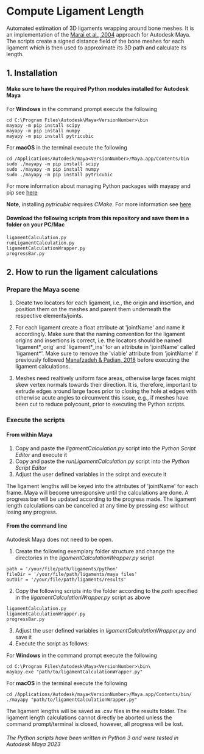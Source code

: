 # Compute Ligament Length

Automated estimation of 3D ligaments wrapping around bone meshes. It is an implementation of the [Marai et al., 2004](https://doi.org/10.1109/TBME.2004.826606) approach for Autodesk Maya. The scripts create a signed distance field of the bone meshes for each ligament which is then used to approximate its 3D path and calculate its length. 

## 1. Installation 
#### Make sure to have the required Python modules installed for Autodesk Maya

For **Windows** in the command prompt execute the following 
```
cd C:\Program Files\Autodesk\Maya<VersionNumber>\bin
mayapy -m pip install scipy
mayapy -m pip install numpy
mayapy -m pip install pytricubic
```
For **macOS** in the terminal execute the following
```
cd /Applications/Autodesk/maya<VersionNumber>/Maya.app/Contents/bin
sudo ./mayapy -m pip install scipy
sudo ./mayapy -m pip install numpy
sudo ./mayapy -m pip install pytricubic
```
For more information about managing Python packages with mayapy and pip see [here](https://knowledge.autodesk.com/support/maya/learn-explore/caas/CloudHelp/cloudhelp/2023/ENU/Maya-Scripting/files/GUID-72A245EC-CDB4-46AB-BEE0-4BBBF9791627-htm.html)

**Note**, installing *pytricubic* requires *CMake*. For more information see [here](https://github.com/danielguterding/pytricubic)

#### Download the following scripts from this repository and save them in a folder on your PC/Mac
```
ligamentCalculation.py
runLigamentCalculation.py
ligamentCalculationWrapper.py
progressBar.py
```

## 2. How to run the ligament calculations

### Prepare the Maya scene

1. Create two locators for each ligament, i.e., the origin and insertion, and position them on the meshes and parent them underneath the respective elements/joints.

2. For each ligament create a float attribute at 'jointName' and name it accordingly. Make sure that the naming convention for the ligament origins  and insertions is correct, i.e. the locators should be named 'ligament*_orig' and 'ligament*_ins' for an attribute in 'jointName' called 'ligament*'. Make sure to remove the 'viable' attribute from 'jointName' if previously followed [Manafzadeh & Padian, 2018](https://doi.org/10.1098/rspb.2018.0727) before executing the ligament calculations.

3. Meshes need realtively uniform face areas, otherwise large faces might skew vertex normals towards their direction. It is, therefore, important to extrude edges around large faces prior to closing the hole at edges with otherwise acute angles to circumvent this issue, e.g., if meshes have been cut to reduce polycount, prior to executing the Python scripts.

### Execute the scripts
#### From within Maya

1. Copy and paste the *ligamentCalculation.py* script into the *Python Script Editor* and execute it
2. Copy and paste the *runLigamentCalculation.py* script into the *Python Script Editor*
3. Adjust the user defined variables in the scirpt and execute it

The ligament lengths will be keyed into the attributes of 'jointName' for each frame. Maya will become unresponsive until the calculations are done. A progress bar will be updated according to the progress made. The ligament length calculations can be cancelled at any time by pressing *esc* without losing any progress.

#### From the command line 
Autodesk Maya does not need to be open.
1. Create the following exemplary folder structure and change the directories in the *ligamentCalculationWrapper.py* script
```
path = '/your/file/path/ligaments/python' 
fileDir = '/your/file/path/ligaments/maya files'
outDir = '/your/file/path/ligaments/results' 
```
2. Copy the following scripts into the folder according to the *path* specified in the *ligamentCalculationWrapper.py* script as above
```
ligamentCalculation.py
ligamentCalculationWrapper.py
progressBar.py
```
3. Adjust the user defined variables in *ligamentCalculationWrapper.py* and save it
4. Execute the script as follows:

For **Windows** in the command prompt execute the following
```
cd C:\Program Files\Autodesk\Maya<VersionNumber>\bin\
mayapy.exe "path/to/ligamentCalculationWrapper.py"
```
For **macOS** in the terminal execute the following
```
cd /Applications/Autodesk/maya<VersionNumber>/Maya.app/Contents/bin/
./mayapy "path/to/ligamentCalculationWrapper.py"
```
The ligament lengths will be saved as .csv files in the results folder. The ligament length calculations cannot directly be aborted unless the command prompt/terminal is closed, however, all progress will be lost.

###### The Python scripts have been written in Python 3 and were tested in Autodesk Maya 2023
